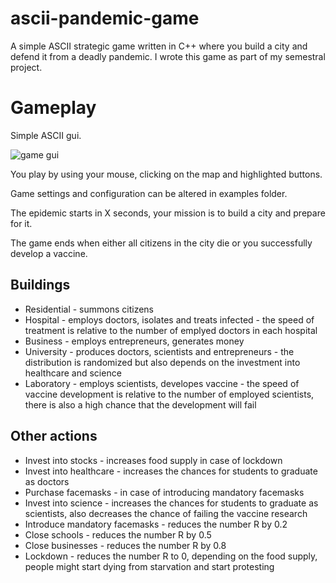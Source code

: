 # ascii-pandemic-game
A simple ASCII strategic game written in C++ where you build a city and defend it from a deadly pandemic.
I wrote this game as part of my semestral project.

# Gameplay
Simple ASCII gui.

![game gui](http://bobby-tran.wezi.cz/images/projects/covid.JPG)

You play by using your mouse, clicking on the map and highlighted buttons.

Game settings and configuration can be altered in examples folder.

The epidemic starts in X seconds, your mission is to build a city and prepare for it.

The game ends when either all citizens in the city die or you successfully develop a vaccine.

## Buildings
- Residential - summons citizens
- Hospital - employs doctors, isolates and treats infected - the speed of treatment is relative to the number of emplyed doctors in each hospital
- Business - employs entrepreneurs, generates money
- University - produces doctors, scientists and entrepreneurs - the distribution is randomized but also depends on the investment into healthcare and science
- Laboratory - employs scientists, developes vaccine - the speed of vaccine development is relative to the number of employed scientists, there is also a high chance that the development will fail

## Other actions
- Invest into stocks - increases food supply in case of lockdown
- Invest into healthcare - increases the chances for students to graduate as doctors
- Purchase facemasks - in case of introducing mandatory facemasks
- Invest into science - increases the chances for students to graduate as scientists, also decreases the chance of failing the vaccine research
- Introduce mandatory facemasks - reduces the number R by 0.2
- Close schools - reduces the number R by 0.5
- Close businesses - reduces the number R by 0.8
- Lockdown - reduces the number R to 0, depending on the food supply, people might start dying from starvation and start protesting
